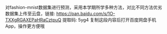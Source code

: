 对fashion-mnist数据集进行预测，采用本学期所学多种方法，对比不同方法优劣
数据集上传至云盘，链接: https://pan.baidu.com/s/1O-TXXgRGAXEPaHRaCztpuQ 提取码: 5yg4 复制这段内容后打开百度网盘手机App，操作更方便哦
